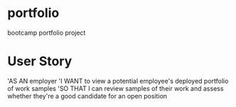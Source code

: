 # portfolio

bootcamp portfolio project

# User Story

'AS AN employer
'I WANT to view a potential employee's deployed portfolio of work samples
'SO THAT I can review samples of their work and assess whether they're a good candidate for an open position
